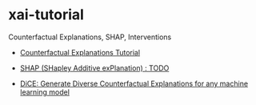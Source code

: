 # xai-tutorial
Counterfactual Explanations, SHAP, Interventions

* [Counterfactual Explanations Tutorial](https://github.com/gjlee0802/xai-tutorial/blob/main/Counterfactual-Explanations.md)

* [SHAP (SHapley Additive exPlanation) : TODO](https://github.com/gjlee0802/xai-tutorial/blob/main/SHAP.md)

* [DiCE: Generate Diverse Counterfactual Explanations for any machine learning model](https://github.com/interpretml/DiCE)